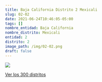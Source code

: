 ```yaml
---
title: Baja California Distrito 2 Mexicali
slug: 02-02
date: 2021-06-24T10:46:05-05:00
tags: []
nombre_entidad: Baja California
nombre_distrito: Mexicali
entidad: 2
distrito: 2
image_path: /img/02-02.png
draft: false
---
```


![](/img/02-02.png)

[Ver los 300 distritos](/docs/elecciones-2021)
